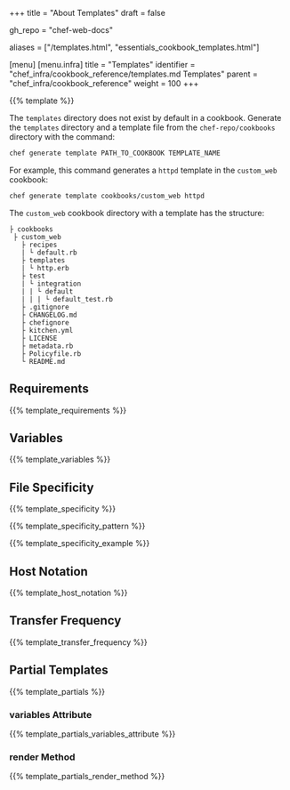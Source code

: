 +++
title = "About Templates"
draft = false

gh_repo = "chef-web-docs"

aliases = ["/templates.html", "essentials_cookbook_templates.html"]

[menu]
  [menu.infra]
    title = "Templates"
    identifier = "chef_infra/cookbook_reference/templates.md Templates"
    parent = "chef_infra/cookbook_reference"
    weight = 100
+++

{{% template %}}

The `templates` directory does not exist by default in a cookbook.
Generate the `templates` directory and a template file from the `chef-repo/cookbooks` directory with the command:

```bash
chef generate template PATH_TO_COOKBOOK TEMPLATE_NAME
```

For example, this command generates a `httpd` template in the `custom_web` cookbook:

```bash
chef generate template cookbooks/custom_web httpd
```

The `custom_web` cookbook directory with a template has the structure:


```text
├ cookbooks
 ├ custom_web
   ├ recipes
   | └ default.rb
   ├ templates
   | └ http.erb
   ├ test
   | └ integration
   | | └ default
   | | | └ default_test.rb
   ├ .gitignore
   ├ CHANGELOG.md
   ├ chefignore
   ├ kitchen.yml
   ├ LICENSE
   ├ metadata.rb
   ├ Policyfile.rb
   └ README.md
```


## Requirements

{{% template_requirements %}}

## Variables

{{% template_variables %}}

## File Specificity

{{% template_specificity %}}

{{% template_specificity_pattern %}}

{{% template_specificity_example %}}

## Host Notation

{{% template_host_notation %}}

## Transfer Frequency

{{% template_transfer_frequency %}}

## Partial Templates

{{% template_partials %}}

### variables Attribute

{{% template_partials_variables_attribute %}}

### render Method

{{% template_partials_render_method %}}
